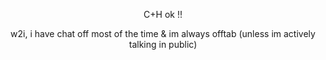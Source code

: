 <p align="center">C+H ok !!
<p align="center">w2i, i have chat off most of the time & im always offtab (unless im actively talking in public)
